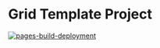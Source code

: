 # Grid Template Project

[![pages-build-deployment](https://github.com/olgasolda/grid-template/actions/workflows/pages/pages-build-deployment/badge.svg)](https://github.com/olgasolda/grid-template/actions/workflows/pages/pages-build-deployment)
